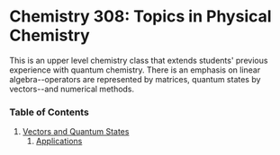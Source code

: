 # Chemistry 308: Topics in Physical Chemistry

This is an upper level chemistry class that extends students' previous experience with quantum chemistry. There is an emphasis on linear algebra--operators are represented by matrices, quantum states by vectors--and numerical methods.

### Table of Contents

1. [Vectors and Quantum States](/Vectors-and-Quantum-States.md)
     1. [Applications](/Applications.md)
